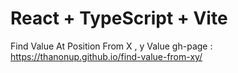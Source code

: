 # React + TypeScript + Vite

Find Value At Position From X , y Value
gh-page : https://thanonup.github.io/find-value-from-xy/

